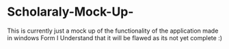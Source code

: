 # Scholaraly-Mock-Up-
This is currently just a mock up of the functionality of the application made in windows Form
I Understand that it will be flawed as its not yet complete 
:)
